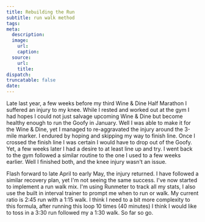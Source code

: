 ```yaml
---
title: Rebuilding the Run
subtitle: run walk method
tags:
meta:
  description:
  image:
    url:
    caption:
  source:
    url:
    title:
dispatch:
truncatable: false
date:
---
```


Late last year, a few weeks before my third Wine & Dine Half Marathon I suffered an injury to my knee. While I rested and worked out at the gym I had hopes I could not just salvage upcoming Wine & Dine but become healthy enough to run the Goofy in January. Well I was able to make it for the Wine & Dine, yet I managed to re-aggravated the injury around the 3-mile marker. I endured by hoping and skipping my way to finish line. Once I crossed the finish line I was certain I would have to drop out of the Goofy. Yet, a few weeks later I had a desire to at least line up and try. I went back to the gym followed a similar routine to the one I used to a few weeks earlier. Well I finished both, and the knee injury wasn't an issue.

Flash forward to late April to early May, the injury returned. I have followed a similar recovery plan, yet I'm not seeing the same success. I've now started to implement a run walk mix. I'm using Runmeter to track all my stats, I also use the built in interval trainer to prompt me when to run or walk. My current ratio is 2:45 run with a 1:15 walk. I think I need to a bit more complexity to this formula, after running this loop 10 times (40 minutes) I think I would like to toss in a 3:30 run followed my a 1:30 walk. So far so go.
